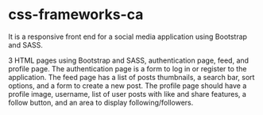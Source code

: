 # css-frameworks-ca
It is a responsive front end for a social media application using Bootstrap and SASS.

3 HTML pages using Bootstrap and SASS, authentication page, feed, and profile page.
The authentication page is a form to log in or register to the application.
The feed page has a list of posts thumbnails, a search bar, sort options, and a form to create a new post.
The profile page should have a profile image, username, list of user posts with like and share features, a follow button, and an area to display following/followers.


